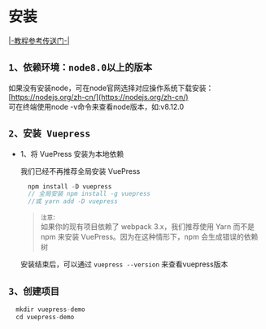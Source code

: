 # 安装

[|-教程参考传送门-|](https://segmentfault.com/a/1190000017055963)

## `1、依赖环境：node8.0以上的版本`
如果没有安装node，可在node官网选择对应操作系统下载安装：[https://nodejs.org/zh-cn/](https://nodejs.org/zh-cn/) <br>
可在终端使用node -v命令来查看node版本，如:v8.12.0

## `2、安装 Vuepress`
+ 1、将 VuePress 安装为本地依赖

  我们已经不再推荐全局安装 VuePress
  ```js
    npm install -D vuepress 
    // 全局安装 npm install -g vuepress
    //或 yarn add -D vuepress
  ```
  > `注意`:<br>
  如果你的现有项目依赖了 webpack 3.x，我们推荐使用 Yarn 而不是 npm 来安装 VuePress。因为在这种情形下，npm 会生成错误的依赖树

  安装结束后，可以通过 `vuepress --version` 来查看vuepress版本

## `3、创建项目`
  ```js
    mkdir vuepress-demo
    cd vuepress-demo
  ```
